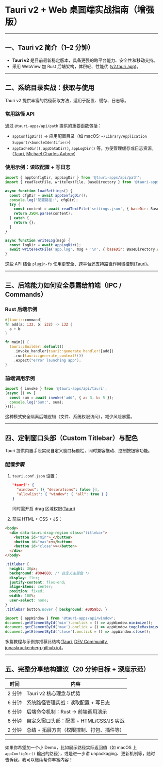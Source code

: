 # Tauri v2 + Web 桌面端实战指南（增强版）

---

## 一、Tauri v2 简介（1–2 分钟）

* **Tauri v2** 是目前最新稳定版本，具备更强的跨平台能力、安全性和移动支持。
* 采用 WebView 加 Rust 后端架构，体积轻、性能优 ([v2.tauri.app](https://v2.tauri.app/learn/window-customization/?utm_source=chatgpt.com))。

---

## 二、系统目录实战：获取与使用

Tauri v2 提供丰富的路径获取方法，适用于配置、缓存、日志等。

### 常用路径 API

通过 `@tauri-apps/api/path` 提供的重要函数包括：

* `appConfigDir()` → 应用配置目录（如 macOS: `~/Library/Application Support/<bundleIdentifier>`）
* `appCacheDir()`, `appDataDir()`, `appLogDir()` 等，方便管理缓存或日志资源。([Tauri][1], [Michael Charles Aubrey][2])

### 使用示例：读取配置 + 写日志

```js
import { appConfigDir, appLogDir } from '@tauri-apps/api/path';
import { readTextFile, writeTextFile, BaseDirectory } from '@tauri-apps/plugin-fs';

async function loadSettings() {
  const cfgDir = await appConfigDir();
  console.log('配置路径:', cfgDir);
  try {
    const content = await readTextFile('settings.json', { baseDir: BaseDirectory.AppConfig });
    return JSON.parse(content);
  } catch {
    return {};
  }
}

async function writeLog(msg) {
  const logDir = await appLogDir();
  await writeTextFile('app.log', msg + '\n', { baseDir: BaseDirectory.AppLog, append: true });
}
```

这些 API 结合 `plugin-fs` 使用更安全、跨平台还支持路径作用域控制([Tauri][3])。

---

## 三、后端能力如何安全暴露给前端（IPC / Commands）

### Rust 后端示例

```rust
#[tauri::command]
fn add(a: i32, b: i32) -> i32 {
  a + b
}

fn main() {
  tauri::Builder::default()
    .invoke_handler(tauri::generate_handler![add])
    .run(tauri::generate_context!())
    .expect("error launching app");
}
```

### 前端调用示例

```js
import { invoke } from '@tauri-apps/api/tauri';
(async () => {
  const sum = await invoke('add', { a: 3, b: 5 });
  console.log('Sum:', sum);
})();
```

这种模式安全隔离后端逻辑（文件、系统权限访问），减少风险暴露。

---

## 四、定制窗口头部（Custom Titlebar）与配色

Tauri 提供内置手段实现自定义窗口标题栏，同时兼容拖动、控制按钮等功能。

### 配置步骤

1. `tauri.conf.json` 设置：

   ```json
   "tauri": {
     "windows": [{ "decorations": false }],
     "allowlist": { "window": { "all": true } }
   }
   ```

   同时需开启 drag 区域权限([Tauri][4])

2. 前端 HTML + CSS + JS：

```html
<body>
  <div data-tauri-drag-region class="titlebar">
    <button id="min">▁</button>
    <button id="max">◻</button>
    <button id="close">×</button>
  </div>
</body>
```

```css
.titlebar {
  height: 30px;
  background: #004080; /* 自定义主题色 */
  display: flex;
  justify-content: flex-end;
  align-items: center;
  position: fixed;
  width: 100%;
  user-select: none;
}
.titlebar button:hover { background: #0059b3; }
```

```js
import { appWindow } from '@tauri-apps/api/window';
document.getElementById('min').onclick = () => appWindow.minimize();
document.getElementById('max').onclick = () => appWindow.toggleMaximize();
document.getElementById('close').onclick = () => appWindow.close();
```

多篇教程与示例亦推荐此结构([Tauri][4], [DEV Community][5], [jonaskruckenberg.github.io][6])。

---

## 五、完整分享结构建议（20 分钟目标 + 深度示范）

| 时间   | 内容                          |
| ---- | --------------------------- |
| 2 分钟 | Tauri v2 核心理念与优势            |
| 6 分钟 | 系统路径管理实战：读取配置 + 写日志         |
| 6 分钟 | 后端命令机制：Rust → 前端调用演示        |
| 6 分钟 | 自定义窗口头部：配置 + HTML/CSS/JS 实战 |
| 2 分钟 | 总结 + 拓展方向（权限控制、打包、插件等）      |

---

如果你希望加一个小 Demo，比如展示路径实际返回值（如 macOS 上 `appConfigDir()` 输出的路径），或是进一步讲 unpackaging、更新机制等，随时告诉我，我可以继续帮你丰富内容！

[1]: https://v2.tauri.app/reference/javascript/api/namespacepath/?utm_source=chatgpt.com "path - Tauri"
[2]: https://michaelcharl.es/aubrey/en/code/tauri-2-mac-paths?utm_source=chatgpt.com "Mapping Tauri Path Helper Functions on macOS | MichaelCharl.es ..."
[3]: https://v2.tauri.app/plugin/file-system/?utm_source=chatgpt.com "File System - Tauri"
[4]: https://v2.tauri.app/learn/window-customization/?utm_source=chatgpt.com "Window Customization - Tauri"
[5]: https://dev.to/waradu/beautiful-custom-titlebar-in-nuxt-with-tauri-with-controls-la1?utm_source=chatgpt.com "Custom titlebar in Nuxt with Tauri with controls - DEV Community"
[6]: https://jonaskruckenberg.github.io/tauri-docs-wip/examples/window-customization.html?utm_source=chatgpt.com "Window Customization - The Tauri Documentation WIP"
